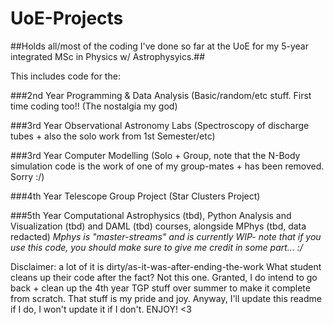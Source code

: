 # UoE-Projects

##Holds all/most of the coding I've done so far at the UoE for my 5-year integrated MSc in Physics w/ Astrophysyics.##

This includes code for the:

###2nd Year Programming & Data Analysis (Basic/random/etc stuff. First time coding too!! (The nostalgia my god) 

###3rd Year Observational Astronomy Labs (Spectroscopy of discharge tubes + also the solo work from 1st Semester/etc) 

###3rd Year Computer Modelling (Solo + Group, note that the N-Body simulation code is the work of one of my group-mates + has been removed. Sorry :/) 

###4th Year Telescope Group Project (Star Clusters Project) 

###5th Year Computational Astrophysics (tbd), Python Analysis and Visualization (tbd) and DAML (tbd) courses, alongside MPhys (tbd, data redacted) 
*Mphys is "master-streams" and is currently WIP- note that if you use this code, you should make sure to give me credit in some part... :/* 

Disclaimer: a lot of it is dirty/as-it-was-after-ending-the-work
What student cleans up their code after the fact? Not this one.
Granted, I do intend to go back + clean up the 4th year TGP stuff over summer to make it complete from scratch. That stuff is my pride and joy.
Anyway, I'll update this readme if I do, I won't update it if I don't.
ENJOY! <3 
